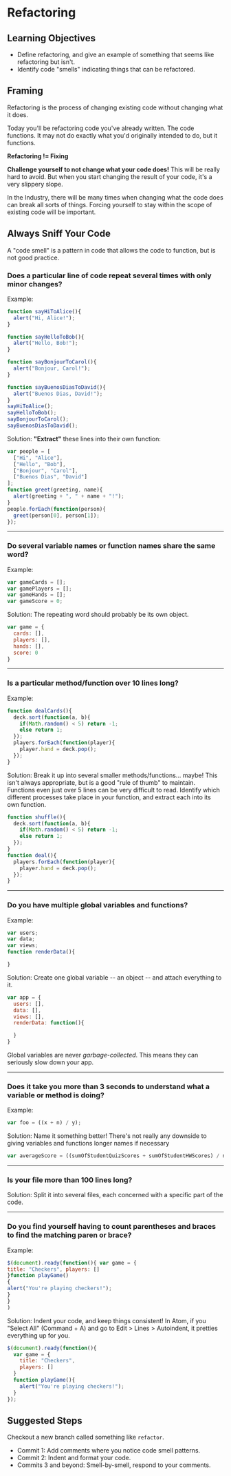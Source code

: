 # Refactoring

## Learning Objectives

- Define refactoring, and give an example of something that seems like refactoring but isn't.
- Identify code "smells" indicating things that can be refactored.

## Framing

Refactoring is the process of changing existing code without changing what it does.

Today you'll be refactoring code you've already written. The code functions. It may not do exactly what you'd originally intended to do, but it functions.

**Refactoring != Fixing** 

**Challenge yourself to not change what your code does!** This will be really hard to avoid. But when you start changing the result of your code, it's a very slippery slope.

In the Industry, there will be many times when changing what the code does can break all sorts of things. Forcing yourself to stay within the scope of existing code will be important.

## Always Sniff Your Code

A "code smell" is a pattern in code that allows the code to function, but is not good practice.

### Does a particular line of code repeat several times with only minor changes? 

Example: 

```js
function sayHiToAlice(){
  alert("Hi, Alice!");
}

function sayHelloToBob(){
  alert("Hello, Bob!");
}

function sayBonjourToCarol(){
  alert("Bonjour, Carol!");
}

function sayBuenosDiasToDavid(){
  alert("Buenos Dias, David!");
}
sayHiToAlice();
sayHelloToBob();
sayBonjourToCarol();
sayBuenosDiasToDavid();
```

Solution: **"Extract"** these lines into their own function:

```js
var people = [
  ["Hi", "Alice"],
  ["Hello", "Bob"],
  ["Bonjour", "Carol"],
  ["Buenos Dias", "David"]
];
function greet(greeting, name){
  alert(greeting + ", " + name + "!");
}
people.forEach(function(person){
  greet(person[0], person[1]);
});
```

---

### Do several variable names or function names share the same word?

Example: 

```js
var gameCards = [];
var gamePlayers = [];
var gameHands = [];
var gameScore = 0;
```

Solution: The repeating word should probably be its own object.

```js
var game = {
  cards: [],
  players: [],
  hands: [],
  score: 0
}
```
---

### Is a particular method/function over 10 lines long?

Example:

```js
function dealCards(){
  deck.sort(function(a, b){
    if(Math.random() < 5) return -1;
    else return 1;
  });
  players.forEach(function(player){
    player.hand = deck.pop();
  });
}
```

Solution: Break it up into several smaller methods/functions... maybe! This isn't always appropriate, but is a good "rule of thumb" to maintain. Functions even just over 5 lines can be very difficult to read. Identify which different processes take place in your function, and extract each into its own function.

```js
function shuffle(){
  deck.sort(function(a, b){
    if(Math.random() < 5) return -1;
    else return 1;
  });
}
function deal(){
  players.forEach(function(player){
    player.hand = deck.pop();
  });
}
```

---

### Do you have multiple global variables and functions?

Example:

```js
var users;
var data;
var views;
function renderData(){

}
```

Solution: Create one global variable -- an object -- and attach everything to it.

```js
var app = {
  users: [],
  data: [],
  views: [],
  renderData: function(){

  }
}
```

Global variables are never *garbage-collected*. This means they can seriously slow down your app.

---

### Does it take you more than 3 seconds to understand what a variable or method is doing?

Example:

```js
var foo = ((x + n) / y);
```

Solution: Name it something better! There's not really any downside to giving variables and functions longer names if necessary

```js
var averageScore = ((sumOfStudentQuizScores + sumOfStudentHWScores) / numStudents);
```

---

### Is your file more than 100 lines long?

Solution: Split it into several files, each concerned with a specific part of the code.

---

### Do you find yourself having to count parentheses and braces to find the matching paren or brace?

Example:

```js
$(document).ready(function(){ var game = {
title: "Checkers", players: []
}function playGame()
{
alert("You're playing checkers!");
}
}
)
```

Solution: Indent your code, and keep things consistent! In Atom, if you "Select All" (Command + A) and go to Edit > Lines > Autoindent, it pretties everything up for you.

```js
$(document).ready(function(){
  var game = {
    title: "Checkers",
    players: []
  }
  function playGame(){
    alert("You're playing checkers!");
  }
});
```

## Suggested Steps

Checkout a new branch called something like `refactor`.

- Commit 1: Add comments where you notice code smell patterns.
- Commit 2: Indent and format your code.
- Commits 3 and beyond: Smell-by-smell, respond to your comments.
